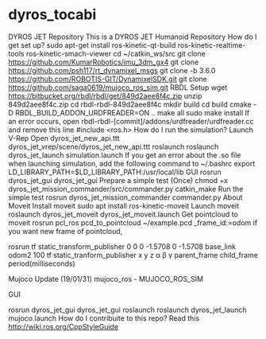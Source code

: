 # dyros_tocabi
DYROS JET Repository
This is a DYROS JET Humanoid Repository
How do I get set up?
sudo apt-get install ros-kinetic-qt-build ros-kinetic-realtime-tools ros-kinetic-smach-viewer
cd ~/catkin_ws/src
git clone https://github.com/KumarRobotics/imu_3dm_gx4
git clone https://github.com/psh117/rt_dynamixel_msgs
git clone -b 3.6.0 https://github.com/ROBOTIS-GIT/DynamixelSDK.git
git clone https://github.com/saga0619/mujoco_ros_sim.git
RBDL Setup
wget https://bitbucket.org/rbdl/rbdl/get/849d2aee8f4c.zip
unzip 849d2aee8f4c.zip
cd rbdl-rbdl-849d2aee8f4c
mkdir build
cd build
cmake -D RBDL_BUILD_ADDON_URDFREADER=ON ..
make all
sudo make install
If an error occurs, open rbdl-rbdl-[commit]/addons/urdfreader/urdfreader.cc
and remove this line
#include <ros.h>
How do I run the simulation?
Launch V-Rep
Open dyros_jet_new_api.ttt
dyros_jet_vrep/scene/dyros_jet_new_api.ttt
roslaunch
roslaunch dyros_jet_launch simulation.launch
If you get an error about the .so file when launching simulation, add the following command to ~/.bashrc
export LD_LIBRARY_PATH=$LD_LIBRARY_PATH:/usr/local/lib
GUI
rosrun dyros_jet_gui dyros_jet_gui
Prepare a simple test (Once)
chmod +x dyros_jet_mission_commander/src/commander.py
catkin_make
Run the simple test
rosrun dyros_jet_mission_commander commander.py
About Moveit
Install moveit
sudo apt install ros-kinetic-moveit
Launch moveit
roslaunch dyros_jet_moveit dyros_jet_moveit.launch
Get pointcloud to moveit
rosrun pcl_ros pcd_to_pointcloud ~/example.pcd _frame_id:=odom
if you want new frame of pointcloud,

rosrun tf static_transform_publisher 0 0 0 -1.5708 0 -1.5708 base_link odom2 100
tf static_tranform_publisher x y z α β γ parent_frame child_frame period(milliseconds)

Mujoco Update (19/01/31)
mujoco_ros - MUJOCO_ROS_SIM

GUI

rosrun dyros_jet_gui dyros_jet_gui
roslaunch
roslaunch dyros_jet_launch mujoco.launch
How do I contribuite to this repo?
Read this http://wiki.ros.org/CppStyleGuide
